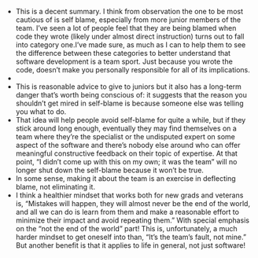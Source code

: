 - This is a decent summary. I think from observation the one to be most cautious of is self blame, especially from more junior members of the team. I’ve seen a lot of people feel that they are being blamed when code they wrote (likely under almost direct instruction) turns out to fall into category one.I’ve made sure, as much as I can to help them to see the difference between these categories to better understand that software development is a team sport. Just because you wrote the code, doesn’t make you personally responsible for all of its implications.
-
- This is reasonable advice to give to juniors but it also has a long-term danger that’s worth being conscious of: it suggests that the reason you shouldn’t get mired in self-blame is because someone else was telling you what to do.
- That idea will help people avoid self-blame for quite a while, but if they stick around long enough, eventually they may find themselves on a team where they’re the specialist or the undisputed expert on some aspect of the software and there’s nobody else around who can offer meaningful constructive feedback on their topic of expertise. At that point, “I didn’t come up with this on my own; it was the team” will no longer shut down the self-blame because it won’t be true.
- In some sense, making it about the team is an exercise in deflecting blame, not eliminating it.
- I think a healthier mindset that works both for new grads and veterans is, “Mistakes will happen, they will almost never be the end of the world, and all we can do is learn from them and make a reasonable effort to minimize their impact and avoid repeating them.” With special emphasis on the “not the end of the world” part! This is, unfortunately, a much harder mindset to get oneself into than, “It’s the team’s fault, not mine.” But another benefit is that it applies to life in general, not just software!